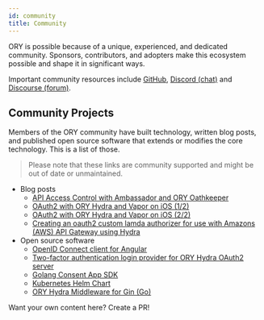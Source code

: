 ```yaml
---
id: community
title: Community
---
```


ORY is possible because of a unique, experienced, and dedicated community. Sponsors, contributors, and adopters make this
ecosystem possible and shape it in significant ways.

Important community resources include [GitHub](), [Discord (chat)]() and [Discourse (forum)]().

## Community Projects

Members of the ORY community have built technology, written blog posts, and published open source software that extends
or modifies the core technology. This is a list of those.

> Please note that these links are community supported and might be out of date or unmaintained.

* Blog posts
  * [API Access Control with Ambassador and ORY Oathkeeper](https://blog.getambassador.io/part-2-api-access-control-and-authentication-with-kubernetes-ambassador-and-ory-oathkeeper-q-a-127fa57f6332?utm_content=76739953&utm_medium=social&utm_source=twitter)
  * [OAuth2 with ORY Hydra and Vapor on iOS (1/2)](https://medium.com/12plus1/oauth2-with-ory-hydra-vapor-3-and-ios-12-ca0e61c28f5a)
  * [OAuth2 with ORY Hydra and Vapor on iOS (2/2)](https://medium.com/12plus1/oauth2-implementation-with-ory-hydra-vapor-3-and-ios-12-d1fe688a5479)
  * [Creating an oauth2 custom lamda authorizer for use with Amazons (AWS) API Gateway using Hydra](https://blogs.edwardwilde.com/2017/01/12/creating-an-oauth2-custom-lamda-authorizer-for-use-with-amazons-aws-api-gateway-using-hydra/)
* Open source software
  * [OpenID Connect client for Angular](https://git.webmeisterei.com/minadmin/js-oidc)
  * [Two-factor authentication login provider for ORY Hydra OAuth2 server](https://github.com/epandurski/hydra_login2f)
  * [Golang Consent App SDK](https://github.com/janekolszak/idp)
  * [Kubernetes Helm Chart](https://github.com/kubernetes/charts/pull/1022)
  * [ORY Hydra Middleware for Gin (Go)](https://github.com/janekolszak/gin-hydra)


Want your own content here? Create a PR!